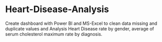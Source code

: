 # Heart-Disease-Analysis
Create dashboard with Power BI and MS-Excel to clean data missing and duplicate values and Analysis Heart Disease rate by gender, average of serum cholesterol maximum
rate by diagnosis.
